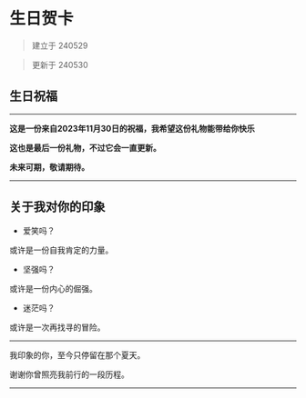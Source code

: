 # 生日贺卡

>   建立于 240529

>   更新于 240530

## 生日祝福

---


**这是一份来自2023年11月30日的祝福，我希望这份礼物能带给你快乐**

**这也是最后一份礼物，不过它会一直更新。**

**未来可期，敬请期待。**



---


## 关于我对你的印象

* 爱笑吗？

或许是一份自我肯定的力量。

* 坚强吗？

或许是一份内心的倔强。

* 迷茫吗？

或许是一次再找寻的冒险。

---

我印象的你，至今只停留在那个夏天。

谢谢你曾照亮我前行的一段历程。

---

